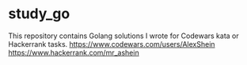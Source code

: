 # study_go

This repository contains Golang solutions I wrote for Codewars kata or Hackerrank tasks.
https://www.codewars.com/users/AlexShein
https://www.hackerrank.com/mr_ashein
